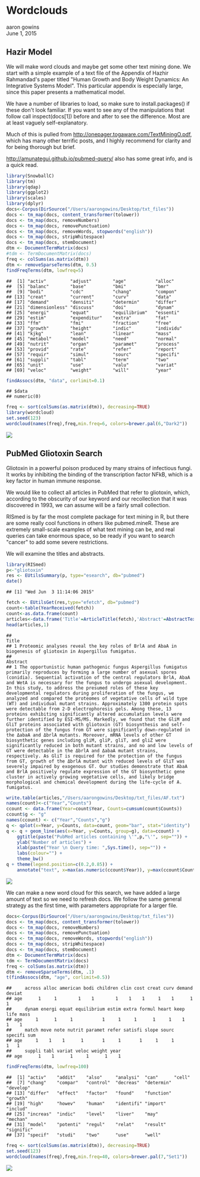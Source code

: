# Wordclouds
aaron gowins  
June 1, 2015  
## Hazir Model
We will make word clouds and maybe get some other text mining done. We start with a simple example of a text file of the Appendix of Hazhir Rahmandad's paper titled "Human Growth and Body Weight Dynamics: An Integrative Systems Model". This particular appendix is especially large, since this paper presents a mathematical model. 

We have a number of libraries to load, so make sure to install.packages() if these don't look familiar. If you want to see any of the manipulations that follow call inspect(docs[1]) before and after to see the difference. Most are at least vaguely self-explanatory.

Much of this is pulled from http://onepager.togaware.com/TextMiningO.pdf, which has many other terrific posts, and I highly recommend for clarity and for being thorough but brief.

http://amunategui.github.io/pubmed-query/ also has some great info, and is a quick read.


```r
library(SnowballC)
library(tm)
library(qdap)
library(ggplot2)
library(scales)
library(dplyr)
docs<-Corpus(DirSource("/Users/aarongowins/Desktop/txt_files"))
docs <- tm_map(docs, content_transformer(tolower))
docs <- tm_map(docs, removeNumbers)
docs <- tm_map(docs, removePunctuation)
docs <- tm_map(docs, removeWords, stopwords("english"))
docs <- tm_map(docs, stripWhitespace)
docs <- tm_map(docs, stemDocument)
dtm <- DocumentTermMatrix(docs)
#tdm <- TermDocumentMatrix(docs)
freq <- colSums(as.matrix(dtm))
dtm <- removeSparseTerms(dtm, 0.5)
findFreqTerms(dtm, lowfreq=5)
```

```
##  [1] "activ"         "adjust"        "age"           "alloc"        
##  [5] "balanc"        "base"          "bmi"           "bmr"          
##  [9] "bodi"          "cdc"           "chang"         "compon"       
## [13] "creat"         "current"       "curv"          "data"         
## [17] "demand"        "densiti"       "determin"      "differ"       
## [21] "dimensionless" "discuss"       "doi"           "dynam"        
## [25] "energi"        "equat"         "equilibrium"   "essenti"      
## [29] "estim"         "expenditur"    "extra"         "fat"          
## [33] "ffm"           "fmi"           "fraction"      "free"         
## [37] "growth"        "height"        "indic"         "individu"     
## [41] "kjkg"          "lean"          "linear"        "mass"         
## [45] "metabol"       "model"         "need"          "normal"       
## [49] "nutrit"        "organ"         "paramet"       "process"      
## [53] "provid"        "rate"          "refer"         "report"       
## [57] "requir"        "simul"         "sourc"         "specifi"      
## [61] "suppli"        "tabl"          "term"          "two"          
## [65] "unit"          "use"           "valu"          "variat"       
## [69] "veloc"         "weight"        "will"          "year"
```

```r
findAssocs(dtm, "data", corlimit=0.1)
```

```
## $data
## numeric(0)
```

```r
freq <- sort(colSums(as.matrix(dtm)), decreasing=TRUE)
library(wordcloud)
set.seed(123)
wordcloud(names(freq),freq,min.freq=6, colors=brewer.pal(6,"Dark2"))
```

![](Gliotoxin_files/figure-html/unnamed-chunk-1-1.png) 

## PubMed Gliotoxin Search

Gliotoxin in a powerful poison produced by many strains of infectious fungi. It works by inhibiting the binding of the transcription factor NFkB, which is a key factor in human immune response.

We would like to collect all articles in PubMed that refer to gliotoxin, which, according to the obscurity of our keyword and our recollection that it was discovered in 1993, we can assume will be a fairly small collection.

RISmed is by far the most complete package for text mining in R, but there are some really cool functions in others like pubmed.mineR. These are extremely small-scale examples of what text mining can be, and real queries can take enormous space, so be ready if you want to search "cancer" to add some severe restrictions.

We will examine the titles and abstracts.



```r
library(RISmed)
p<-"gliotoxin"
res <- EUtilsSummary(p, type="esearch", db="pubmed")
date()
```

```
## [1] "Wed Jun  3 11:14:06 2015"
```

```r
fetch <- EUtilsGet(res,type="efetch", db="pubmed")
count<-table(YearReceived(fetch))
count<-as.data.frame(count)
articles<-data.frame('Title'=ArticleTitle(fetch),'Abstract'=AbstractText(fetch))
head(articles,1)
```

```
##                                                                                                           Title
## 1 Proteomic analyses reveal the key roles of BrlA and AbaA in biogenesis of gliotoxin in Aspergillus fumigatus.
##                                                                                                                                                                                                                                                                                                                                                                                                                                                                                                                                                                                                                                                                                                                                                                                                                                                                                                                                                                                                                                                                                                                                                                                                                                                                                                                                                                                                                                                                                                                                                                                      Abstract
## 1 The opportunistic human pathogenic fungus Aspergillus fumigatus primarily reproduces by forming a large number of asexual spores (conidia). Sequential activation of the central regulators BrlA, AbaA and WetA is necessary for the fungus to undergo asexual development. In this study, to address the presumed roles of these key developmental regulators during proliferation of the fungus, we analyzed and compared the proteomes of vegetative cells of wild type (WT) and individual mutant strains. Approximately 1300 protein spots were detectable from 2-D electrophoresis gels. Among these, 13 proteins exhibiting significantly altered accumulation levels were further identified by ESI-MS/MS. Markedly, we found that the GliM and GliT proteins associated with gliotoxin (GT) biosynthesis and self-protection of the fungus from GT were significantly down-regulated in the ΔabaA and ΔbrlA mutants. Moreover, mRNA levels of other GT biosynthetic genes including gliM, gliP, gliT, and gliZ were significantly reduced in both mutant strains, and no and low levels of GT were detectable in the ΔbrlA and ΔabaA mutant strains, respectively. As GliT is required for the protection of the fungus from GT, growth of the ΔbrlA mutant with reduced levels of GliT was severely impaired by exogenous GT. Our studies demonstrate that AbaA and BrlA positively regulate expression of the GT biosynthetic gene cluster in actively growing vegetative cells, and likely bridge morphological and chemical development during the life-cycle of A. fumigatus.
```

```r
write.table(articles,"/Users/aarongowins/Desktop/txt_files/AF.txt")
names(count)<-c("Year","Counts")
ccount <- data.frame(Year=count$Year, Counts=cumsum(count$Counts)) 
ccount$g <- "g"
names(ccount) <- c("Year","Counts","g")
q <- qplot(x=Year, y=Counts, data=count, geom="bar", stat="identity")
q <- q + geom_line(aes(x=Year, y=Counts, group=g), data=ccount) +
    ggtitle(paste("PubMed articles containing \'",p,"\'", sep="")) +
    ylab("Number of articles") +
    xlab(paste("Year \n Query time: ",Sys.time(), sep="")) +
    labs(colour="") +
    theme_bw()
q + theme(legend.position=c(0.2,0.85)) +
    annotate("text", x=max(as.numeric(ccount$Year)), y=max(ccount$Counts), label=max(ccount$Counts))
```

![](Gliotoxin_files/figure-html/unnamed-chunk-2-1.png) 

We can make a new word cloud for this search, we have added a large amount of text so we need to refresh docs. We follow the same general strategy as the first time, with parameters appropriate for a larger file. 


```r
docs<-Corpus(DirSource("/Users/aarongowins/Desktop/txt_files"))
docs <- tm_map(docs, content_transformer(tolower))
docs <- tm_map(docs, removeNumbers)
docs <- tm_map(docs, removePunctuation)
docs <- tm_map(docs, removeWords, stopwords("english"))
docs <- tm_map(docs, stripWhitespace)
docs <- tm_map(docs, stemDocument)
dtm <- DocumentTermMatrix(docs)
tdm <- TermDocumentMatrix(docs)
freq <- colSums(as.matrix(dtm))
dtm <- removeSparseTerms(dtm, .1)
t(findAssocs(dtm, "age", corlimit=0.5))
```

```
##     across alloc american bodi children clin cost creat curv demand deviat
## age      1     1        1    1        1    1    1     1    1      1      1
##     dynam energi equat equilibrium estim extra formul heart keep life mass
## age     1      1     1           1     1     1      1     1    1    1    1
##     match move note nutrit paramet refer satisfi slope sourc specifi sum
## age     1    1    1      1       1     1       1     1     1       1   1
##     suppli tabl variat veloc weight year
## age      1    1      1     1      1    1
```

```r
findFreqTerms(dtm, lowfreq=100)
```

```
##  [1] "activ"    "addit"    "also"     "analysi"  "can"      "cell"    
##  [7] "chang"    "compar"   "control"  "decreas"  "determin" "develop" 
## [13] "differ"   "effect"   "factor"   "found"    "function" "growth"  
## [19] "high"     "howev"    "human"    "identifi" "import"   "includ"  
## [25] "increas"  "indic"    "level"    "liver"    "may"      "mechan"  
## [31] "model"    "potenti"  "regul"    "relat"    "result"   "signific"
## [37] "specif"   "studi"    "two"      "use"      "well"
```

```r
freq <- sort(colSums(as.matrix(dtm)), decreasing=TRUE)
set.seed(123)
wordcloud(names(freq),freq,min.freq=40, colors=brewer.pal(7,"Set1"))
```

![](Gliotoxin_files/figure-html/unnamed-chunk-3-1.png) 

